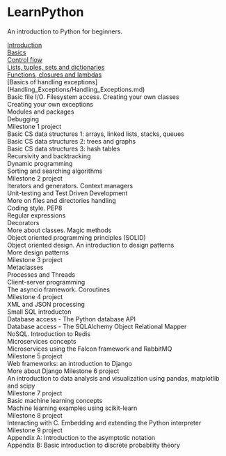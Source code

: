 # LearnPython
An introduction to Python for beginners.

[Introduction](Introduction/Introduction.md)  
[Basics](Basics/Basics.md)  
[Control flow](Control_flow/Control_Flow.md)  
[Lists, tuples, sets and dictionaries](Lists_Tuples_Sets_Dictionaries/Lists_Tuples_Sets_Dictionaries.md)  
[Functions, closures and lambdas](Functions/Functions.md)  
[Basics of handling exceptions] (Handling_Exceptions/Handling_Exceptions.md)  
Basic file I/O. Filesystem access. 
Creating your own classes  
Creating your own exceptions     
Modules and packages  
Debugging  
Milestone 1 project  
Basic CS data structures 1: arrays, linked lists, stacks, queues  
Basic CS data structures 2: trees and graphs  
Basic CS data structures 3: hash tables  
Recursivity and backtracking  
Dynamic programming  
Sorting and searching algorithms  
Milestone 2 project  
Iterators and generators. Context managers  
Unit-testing and Test Driven Development    
More on files and directories handling  
Coding style. PEP8  
Regular expressions  
Decorators  
More about classes. Magic methods  
Object oriented programming principles (SOLID)  
Object oriented design. An introduction to design patterns  
More design patterns  
Milestone 3 project   
Metaclasses  
Processes and Threads  
Client-server programming  
The asyncio framework. Coroutines  
Milestone 4 project  
XML and JSON processing  
Small SQL introducton  
Database access - The Python database API  
Database access - The SQLAlchemy Object Relational Mapper  
NoSQL. Introduction to Redis  
Microservices concepts  
Microservices using the Falcon framework and RabbitMQ  
Milestone 5 project  
Web frameworks: an introduction to Django  
More about Django
Milestone 6 project  
An introduction to data analysis and visualization using pandas, matplotlib and scipy  
Milestone 7 project  
Basic machine learning concepts  
Machine learning examples using scikit-learn  
Milestone 8 project  
Interacting with C. Embedding and extending the Python interpreter  
Milestone 9 project  
Appendix A: Introduction to the asymptotic notation  
Appendix B: Basic introduction to discrete probability theory  

